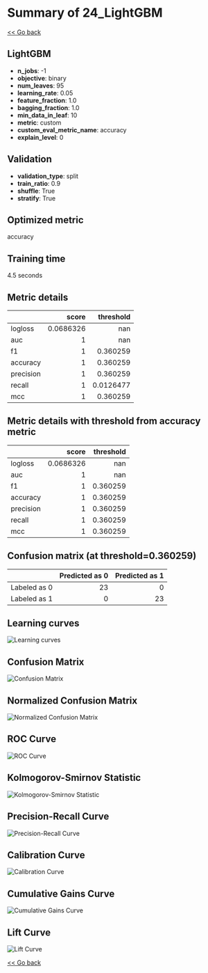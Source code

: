# Summary of 24_LightGBM

[<< Go back](../README.md)


## LightGBM
- **n_jobs**: -1
- **objective**: binary
- **num_leaves**: 95
- **learning_rate**: 0.05
- **feature_fraction**: 1.0
- **bagging_fraction**: 1.0
- **min_data_in_leaf**: 10
- **metric**: custom
- **custom_eval_metric_name**: accuracy
- **explain_level**: 0

## Validation
 - **validation_type**: split
 - **train_ratio**: 0.9
 - **shuffle**: True
 - **stratify**: True

## Optimized metric
accuracy

## Training time

4.5 seconds

## Metric details
|           |     score |   threshold |
|:----------|----------:|------------:|
| logloss   | 0.0686326 | nan         |
| auc       | 1         | nan         |
| f1        | 1         |   0.360259  |
| accuracy  | 1         |   0.360259  |
| precision | 1         |   0.360259  |
| recall    | 1         |   0.0126477 |
| mcc       | 1         |   0.360259  |


## Metric details with threshold from accuracy metric
|           |     score |   threshold |
|:----------|----------:|------------:|
| logloss   | 0.0686326 |  nan        |
| auc       | 1         |  nan        |
| f1        | 1         |    0.360259 |
| accuracy  | 1         |    0.360259 |
| precision | 1         |    0.360259 |
| recall    | 1         |    0.360259 |
| mcc       | 1         |    0.360259 |


## Confusion matrix (at threshold=0.360259)
|              |   Predicted as 0 |   Predicted as 1 |
|:-------------|-----------------:|-----------------:|
| Labeled as 0 |               23 |                0 |
| Labeled as 1 |                0 |               23 |

## Learning curves
![Learning curves](learning_curves.png)
## Confusion Matrix

![Confusion Matrix](confusion_matrix.png)


## Normalized Confusion Matrix

![Normalized Confusion Matrix](confusion_matrix_normalized.png)


## ROC Curve

![ROC Curve](roc_curve.png)


## Kolmogorov-Smirnov Statistic

![Kolmogorov-Smirnov Statistic](ks_statistic.png)


## Precision-Recall Curve

![Precision-Recall Curve](precision_recall_curve.png)


## Calibration Curve

![Calibration Curve](calibration_curve_curve.png)


## Cumulative Gains Curve

![Cumulative Gains Curve](cumulative_gains_curve.png)


## Lift Curve

![Lift Curve](lift_curve.png)



[<< Go back](../README.md)
